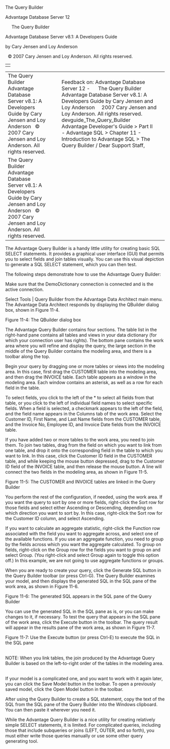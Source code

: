 The Query Builder




Advantage Database Server 12  

     The Query Builder

Advantage Database Server v8.1: A Developers Guide

by Cary Jensen and Loy Anderson

  © 2007 Cary Jensen and Loy Anderson. All rights reserved.

|  |
| --- |
|  |

|  |  |  |  |  |
| --- | --- | --- | --- | --- |
| The Query Builder  Advantage Database Server v8.1: A Developers Guide  by Cary Jensen and Loy Anderson    © 2007 Cary Jensen and Loy Anderson. All rights reserved. |  |  | Feedback on: Advantage Database Server 12 -      The Query Builder Advantage Database Server v8.1: A Developers Guide by Cary Jensen and Loy Anderson     2007 Cary Jensen and Loy Anderson. All rights reserved. devguide\_The\_Query\_Builder Advantage Developer's Guide > Part II - Advantage SQL > Chapter 11 - Introduction to Advantage SQL > The Query Builder / Dear Support Staff, |  |
| The Query Builder  Advantage Database Server v8.1: A Developers Guide  by Cary Jensen and Loy Anderson    © 2007 Cary Jensen and Loy Anderson. All rights reserved. |  |  |  |  |

The Advantage Query Builder is a handy little utility for creating basic SQL SELECT statements. It provides a graphical user interface (GUI) that permits you to select fields and join tables visually. You can use this visual depiction to generate a SQL SELECT statement, which you can then test.

The following steps demonstrate how to use the Advantage Query Builder:

Make sure that the DemoDictionary connection is connected and is the active connection.

Select Tools | Query Builder from the Advantage Data Architect main menu. The Advantage Data Architect responds by displaying the QBuilder dialog box, shown in Figure 11-4.

Figure 11-4: The QBuilder dialog box

The Advantage Query Builder contains four sections. The table list in the right-hand pane contains all tables and views in your data dictionary (for which your connection user has rights). The bottom pane contains the work area where you will refine and display the query, the large section in the middle of the Query Builder contains the modeling area, and there is a toolbar along the top.

Begin your query by dragging one or more tables or views into the modeling area. In this case, first drag the CUSTOMER table into the modeling area, and then drag the INVOICE table. Each table appears as a window in the modeling area. Each window contains an asterisk, as well as a row for each field in the table.

To select fields, you click to the left of the \* to select all fields from that table, or you click to the left of individual field names to select specific fields. When a field is selected, a checkmark appears to the left of the field, and the field name appears in the Columns tab of the work area. Select the Customer ID, First Name, and Last Name fields from the CUSTOMER table, and the Invoice No, Employee ID, and Invoice Date fields from the INVOICE table.

If you have added two or more tables to the work area, you need to join them. To join two tables, drag from the field on which you want to link from one table, and drop it onto the corresponding field in the table to which you want to link. In this case, click the Customer ID field in the CUSTOMER table, and while keeping the mouse button depressed, drag to the Customer ID field of the INVOICE table, and then release the mouse button. A line will connect the two fields in the modeling area, as shown in Figure 11-5.

Figure 11-5: The CUSTOMER and INVOICE tables are linked in the Query Builder

You perform the rest of the configuration, if needed, using the work area. If you want the query to sort by one or more fields, right-click the Sort row for those fields and select either Ascending or Descending, depending on which direction you want to sort by. In this case, right-click the Sort row for the Customer ID column, and select Ascending.

If you want to calculate an aggregate statistic, right-click the Function row associated with the field you want to aggregate across, and select one of the available functions. If you use an aggregate function, you need to group by the fields across which you want the aggregate calculated. To group on fields, right-click on the Group row for the fields you want to group on and select Group. (You right-click and select Group again to toggle this option off.) In this example, we are not going to use aggregate functions or groups.

When you are ready to create your query, click the Generate SQL button in the Query Builder toolbar (or press Ctrl-G). The Query Builder examines your model, and then displays the generated SQL in the SQL pane of the work area, as shown in Figure 11-6.

Figure 11-6: The generated SQL appears in the SQL pane of the Query Builder

You can use the generated SQL in the SQL pane as is, or you can make changes to it, if necessary. To test the query that appears in the SQL pane of the work area, click the Execute button in the toolbar. The query result will appear in the results pane of the work area, as shown in Figure 11-7.

Figure 11-7: Use the Execute button (or press Ctrl-E) to execute the SQL in the SQL pane

   
NOTE: When you link tables, the join produced by the Advantage Query Builder is based on the left-to-right order of the tables in the modeling area.  
 

If your model is a complicated one, and you want to work with it again later, you can click the Save Model button in the toolbar. To open a previously saved model, click the Open Model button in the toolbar.

After using the Query Builder to create a SQL statement, copy the text of the SQL from the SQL pane of the Query Builder into the Windows clipboard. You can then paste it wherever you need it.

While the Advantage Query Builder is a nice utility for creating relatively simple SELECT statements, it is limited. For complicated queries, including those that include subqueries or joins (LEFT, OUTER, and so forth), you must either write those queries manually or use some other query generating tool.